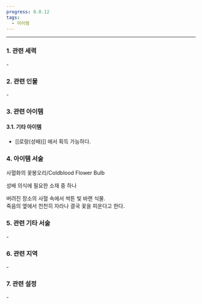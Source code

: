 ```yaml
---
progress: 0.0.12
tags:
  - 아이템
---
```

---
### 1. 관련 세력 
 \-

### 2. 관련 인물
\-

### 3. 관련 아이템
#### 3.1. 기타 아이템
- [[로랑(성배)]] 에서 획득 가능하다.

### 4. 아이템 서술
사혈화의 꽃봉오리/Coldblood Flower Bulb

성배 의식에 필요한 소재 중 하나  
  
버려진 장소의 사혈 속에서 싹튼 빛 바랜 식물.  
죽음의 옆에서 천천히 자라나 결국 꽃을 피운다고 한다.

### 5. 관련 기타 서술
\-
### 6. 관련 지역
\-
### 7. 관련 설정
\-